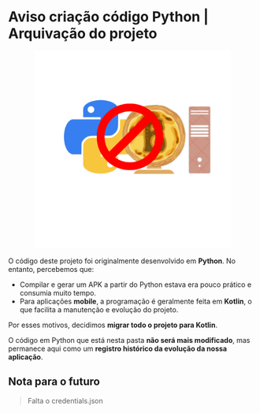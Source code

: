 # Aviso criação código Python | Arquivação do projeto

<p align="center">
  <img src="../Images/NataBaseNoLongerPython.png" alt="COVER" width="400"/>
</p>

O código deste projeto foi originalmente desenvolvido em **Python**. No entanto, percebemos que:

- Compilar e gerar um APK a partir do Python estava era pouco prático e consumia muito tempo.
- Para aplicações **mobile**, a programação é geralmente feita em **Kotlin**, o que facilita a manutenção e evolução do projeto.

Por esses motivos, decidimos **migrar todo o projeto para Kotlin**.  

O código em Python que está nesta pasta **não será mais modificado**, mas permanece aqui como um **registro histórico da evolução da nossa aplicação**.

## Nota para o futuro

> Falta o credentials.json

